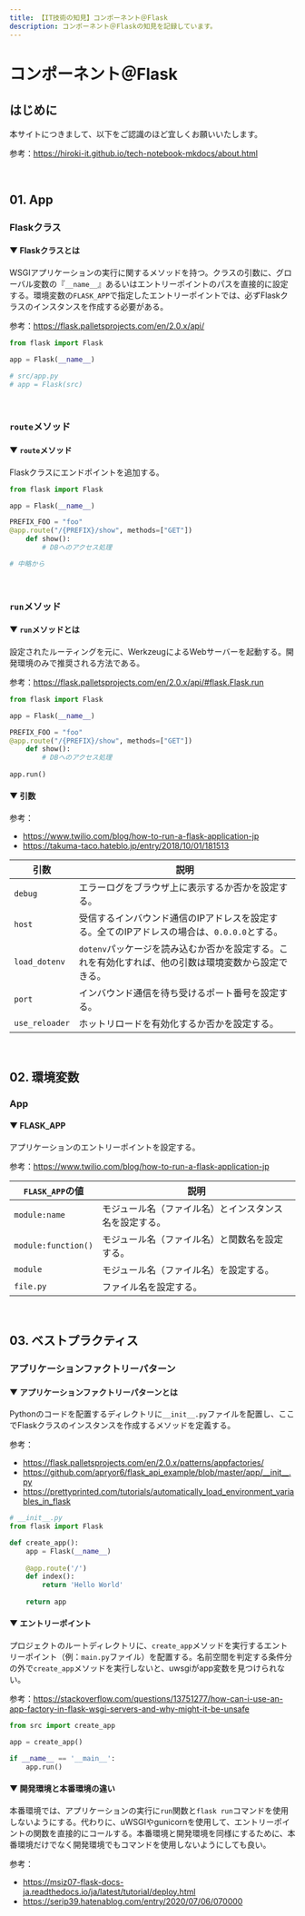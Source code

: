 ```yaml
---
title: 【IT技術の知見】コンポーネント＠Flask
description: コンポーネント＠Flaskの知見を記録しています。
---
```


# コンポーネント＠Flask

## はじめに

本サイトにつきまして、以下をご認識のほど宜しくお願いいたします。

参考：https://hiroki-it.github.io/tech-notebook-mkdocs/about.html

<br>

## 01. App

### Flaskクラス

#### ▼ Flaskクラスとは

WSGIアプリケーションの実行に関するメソッドを持つ。クラスの引数に、グローバル変数の『```__name__```』あるいはエントリーポイントのパスを直接的に設定する。環境変数の```FLASK_APP```で指定したエントリーポイントでは、必ずFlaskクラスのインスタンスを作成する必要がある。

参考：https://flask.palletsprojects.com/en/2.0.x/api/

```python
from flask import Flask

app = Flask(__name__)

# src/app.py 
# app = Flask(src)
```

<br>

### ```route```メソッド

#### ▼ ```route```メソッド

Flaskクラスにエンドポイントを追加する。

```python
from flask import Flask

app = Flask(__name__)

PREFIX_FOO = "foo"
@app.route("/{PREFIX}/show", methods=["GET"])
    def show():
        # DBへのアクセス処理

# 中略から 
```

<br>

### ```run```メソッド

#### ▼ ```run```メソッドとは

設定されたルーティングを元に、WerkzeugによるWebサーバーを起動する。開発環境のみで推奨される方法である。

参考：https://flask.palletsprojects.com/en/2.0.x/api/#flask.Flask.run

```python
from flask import Flask

app = Flask(__name__)

PREFIX_FOO = "foo"
@app.route("/{PREFIX}/show", methods=["GET"])
    def show():
        # DBへのアクセス処理
        
app.run()
```

#### ▼ 引数

参考：

- https://www.twilio.com/blog/how-to-run-a-flask-application-jp
- https://takuma-taco.hateblo.jp/entry/2018/10/01/181513

| 引数               | 説明                                                         |
| ------------------ | ------------------------------------------------------------ |
| ```debug```        | エラーログをブラウザ上に表示するか否かを設定する。         |
| ```host```         | 受信するインバウンド通信のIPアドレスを設定する。全てのIPアドレスの場合は、```0.0.0.0```とする。 |
| ```load_dotenv```  | ```dotenv```パッケージを読み込むか否かを設定する。これを有効化すれば、他の引数は環境変数から設定できる。 |
| ```port```         | インバウンド通信を待ち受けるポート番号を設定する。           |
| ```use_reloader``` | ホットリロードを有効化するか否かを設定する。               |

<br>

## 02. 環境変数

### App

#### ▼ FLASK_APP

アプリケーションのエントリーポイントを設定する。

参考：https://www.twilio.com/blog/how-to-run-a-flask-application-jp

| ```FLASK_APP```の値     | 説明                                                   |
| ----------------------- | ------------------------------------------------------ |
| ```module:name```       | モジュール名（ファイル名）とインスタンス名を設定する。 |
| ```module:function()``` | モジュール名（ファイル名）と関数名を設定する。         |
| ```module```            | モジュール名（ファイル名）を設定する。                 |
| ```file.py```           | ファイル名を設定する。                                 |

<br>

## 03. ベストプラクティス

### アプリケーションファクトリーパターン

#### ▼ アプリケーションファクトリーパターンとは

Pythonのコードを配置するディレクトリに```__init__.py```ファイルを配置し、ここでFlaskクラスのインスタンスを作成するメソッドを定義する。

参考：

- https://flask.palletsprojects.com/en/2.0.x/patterns/appfactories/
- https://github.com/apryor6/flask_api_example/blob/master/app/__init__.py
- https://prettyprinted.com/tutorials/automatically_load_environment_variables_in_flask

```python
# __init__.py
from flask import Flask 

def create_app():
    app = Flask(__name__)
    
    @app.route('/')
    def index():
        return 'Hello World'
    
    return app
```

#### ▼ エントリーポイント

プロジェクトのルートディレクトリに、```create_app```メソッドを実行するエントリーポイント（例：```main.py```ファイル）を配置する。名前空間を判定する条件分の外で```create_app```メソッドを実行しないと、uwsgiがapp変数を見つけられない。

参考：https://stackoverflow.com/questions/13751277/how-can-i-use-an-app-factory-in-flask-wsgi-servers-and-why-might-it-be-unsafe

```python
from src import create_app

app = create_app()

if __name__ == '__main__':
    app.run()
```

#### ▼ 開発環境と本番環境の違い

本番環境では、アプリケーションの実行に```run```関数と```flask run```コマンドを使用しないようにする。代わりに、uWSGIやgunicornを使用して、エントリーポイントの関数を直接的にコールする。本番環境と開発環境を同様にするために、本番環境だけでなく開発環境でもコマンドを使用しないようにしても良い。

参考：

- https://msiz07-flask-docs-ja.readthedocs.io/ja/latest/tutorial/deploy.html
- https://serip39.hatenablog.com/entry/2020/07/06/070000

